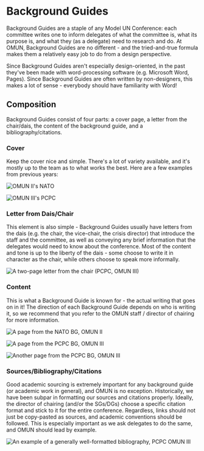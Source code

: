# Background Guides

Background Guides are a staple of any Model UN Conference: each committee writes one to inform delegates of what the committee is, what its purpose is, and what they \(as a delegate\) need to research and do. At OMUN, Background Guides are no different - and the tried-and-true formula makes them a relatively easy job to do from a design perspective.

Since Background Guides aren't especially design-oriented, in the past they've been made with word-processing software \(e.g. Microsoft Word, Pages\). Since Background Guides are often written by non-designers, this makes a lot of sense - everybody should have familiarity with Word!

## Composition

Background Guides consist of four parts: a cover page, a letter from the chair/dais, the content of the background guide, and a bibliography/citations.

### Cover

Keep the cover nice and simple. There's a lot of variety available, and it's mostly up to the team as to what works the best. Here are a few examples from previous years:

![OMUN II&apos;s NATO](../.gitbook/assets/screen-shot-2018-08-31-at-9.28.04-am.png)



![OMUN III&apos;s PCPC](../.gitbook/assets/screen-shot-2018-08-31-at-9.26.56-am.png)

### Letter from Dais/Chair

This element is also simple - Background Guides usually have letters from the dais \(e.g. the chair, the vice-chair, the crisis director\) that introduce the staff and the committee, as well as conveying any brief information that the delegates would need to know about the conference. Most of the content and tone is up to the liberty of the dais - some choose to write it in character as the chair, while others choose to speak more informally.

![A two-page letter from the chair \(PCPC, OMUN III\)](../.gitbook/assets/screen-shot-2018-08-31-at-2.24.17-pm.png)

### Content

This is what a Background Guide is known for - the actual writing that goes on in it! The direction of each Background Guide depends on who is writing it, so we recommend that you refer to the OMUN staff / director of chairing for more information.

  


![A page from the NATO BG, OMUN II](../.gitbook/assets/screen-shot-2018-08-31-at-2.28.28-pm.png)

![A page from the PCPC BG, OMUN III](../.gitbook/assets/screen-shot-2018-08-31-at-2.27.09-pm.png)

![Another page from the PCPC BG, OMUN III](../.gitbook/assets/screen-shot-2018-08-31-at-2.31.58-pm.png)

### Sources/Bibliography/Citations

Good academic sourcing is extremely important for any background guide \(or academic work in general\), and OMUN is no exception. Historically, we have been subpar in formatting our sources and citations properly. Ideally, the director of chairing \(and/or the SGs/DGs\) choose a specific citation format and stick to it for the entire conference. Regardless, links should not just be copy-pasted as sources, and academic conventions should be followed. This is especially important as we ask delegates to do the same, and OMUN should lead by example.



![An example of a generally well-formatted bibliography, PCPC OMUN III](../.gitbook/assets/screen-shot-2018-08-31-at-2.32.11-pm.png)

